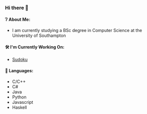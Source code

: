 ### Hi there 👋

#### ❔ About Me:
  - I am currently studying a BSc degree in Computer Science at the University of Southampton
#### 🛠️ I'm Currently Working On:
  - [Sudoku](https://www.github.com/a-caine/sudoku)
#### 💬 Languages:
  - C/C++
  - C#
  - Java <!--  - Go  -->
  - Python
  - Javascript
  - Haskell

<!--
**a-caine/a-caine** is a ✨ _special_ ✨ repository because its `README.md` (this file) appears on your GitHub profile.

Here are some ideas to get you started:

- 🔭 I’m currently working on ...
- 🌱 I’m currently learning ...
- 👯 I’m looking to collaborate on ...
- 🤔 I’m looking for help with ...
- 💬 Ask me about ...
- 📫 How to reach me: ...
- 😄 Pronouns: ...
- ⚡ Fun fact: ...
-->
